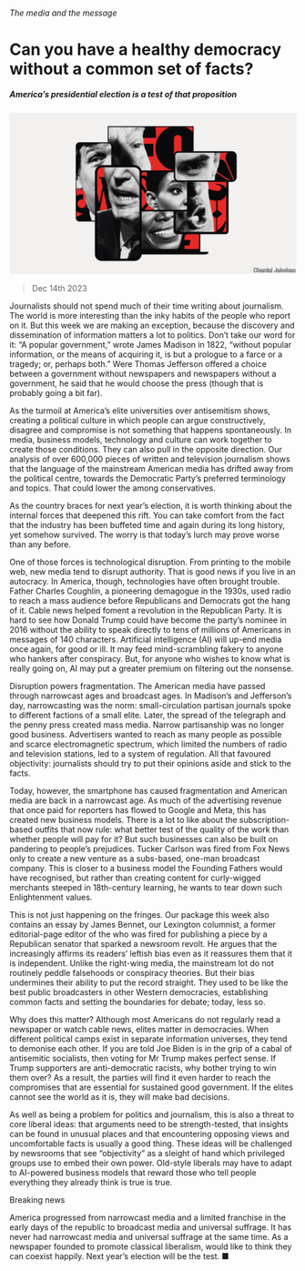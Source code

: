 ###### The media and the message

# Can you have a healthy democracy without a common set of facts? 

##### America’s presidential election is a test of that proposition 

![image](images/20231216_LDD002.jpg) 

> Dec 14th 2023 

Journalists should not spend much of their time writing about journalism. The world is more interesting than the inky habits of the people who report on it. But this week we are making an exception, because the discovery and dissemination of information matters a lot to politics. Don’t take our word for it: “A popular government,” wrote James Madison in 1822, “without popular information, or the means of acquiring it, is but a prologue to a farce or a tragedy; or, perhaps both.” Were Thomas Jefferson offered a choice between a government without newspapers and newspapers without a government, he said that he would choose the press (though that is probably going a bit far).

As the turmoil at America’s elite universities over antisemitism shows, creating a political culture in which people can argue constructively, disagree and compromise is not something that happens spontaneously. In media, business models, technology and culture can work together to create those conditions. They can also pull in the opposite direction. Our analysis of over 600,000 pieces of written and television journalism shows that the language of the mainstream American media has drifted away from the political centre, towards the Democratic Party’s preferred terminology and topics. That could lower the  among conservatives. 


As the country braces for next year’s election, it is worth thinking about the internal forces that deepened this rift. You can take comfort from the fact that the industry has been buffeted time and again during its long history, yet somehow survived. The worry is that today’s lurch may prove worse than any before. 

One of those forces is technological disruption. From printing to the mobile web, new media tend to disrupt authority. That is good news if you live in an autocracy. In America, though, technologies have often brought trouble. Father Charles Coughlin, a pioneering demagogue in the 1930s, used radio to reach a mass audience before Republicans and Democrats got the hang of it. Cable news helped foment a revolution in the Republican Party. It is hard to see how Donald Trump could have become the party’s nominee in 2016 without the ability to speak directly to tens of millions of Americans in messages of 140 characters. Artificial intelligence (AI) will up-end media once again, for good or ill. It may feed mind-scrambling fakery to anyone who hankers after conspiracy. But, for anyone who wishes to know what is really going on, AI may put a greater premium on filtering out the nonsense. 

Disruption powers fragmentation. The American media have passed through narrowcast ages and broadcast ages. In Madison’s and Jefferson’s day, narrowcasting was the norm: small-circulation partisan journals spoke to different factions of a small elite. Later, the spread of the telegraph and the penny press created mass media. Narrow partisanship was no longer good business. Advertisers wanted to reach as many people as possible and scarce electromagnetic spectrum, which limited the numbers of radio and television stations, led to a system of regulation. All that favoured objectivity: journalists should try to put their opinions aside and stick to the facts. 

Today, however, the smartphone has caused fragmentation and American media are back in a narrowcast age. As much of the advertising revenue that once paid for reporters has flowed to Google and Meta, this has created new business models. There is a lot to like about the subscription-based outfits that now rule: what better test of the quality of the work than whether people will pay for it? But such businesses can also be built on pandering to people’s prejudices. Tucker Carlson was fired from Fox News only to create a new venture as a subs-based, one-man broadcast company. This is closer to a business model the Founding Fathers would have recognised, but rather than creating content for curly-wigged merchants steeped in 18th-century learning, he wants to tear down such Enlightenment values. 

This is not just happening on the fringes. Our package this week also contains an essay by James Bennet, our Lexington columnist, a former editorial-page editor of the  who was fired for publishing a piece by a Republican senator that sparked a newsroom revolt. He argues that the increasingly affirms its readers’ leftish bias even as it reassures them that it is independent. Unlike the right-wing media, the mainstream lot do not routinely peddle falsehoods or conspiracy theories. But their bias undermines their ability to put the record straight. They used to be like the best public broadcasters in other Western democracies, establishing common facts and setting the boundaries for debate; today, less so.

Why does this matter? Although most Americans do not regularly read a newspaper or watch cable news, elites matter in democracies. When different political camps exist in separate information universes, they tend to demonise each other. If you are told Joe Biden is in the grip of a cabal of antisemitic socialists, then voting for Mr Trump makes perfect sense. If Trump supporters are anti-democratic racists, why bother trying to win them over? As a result, the parties will find it even harder to reach the compromises that are essential for sustained good government. If the elites cannot see the world as it is, they will make bad decisions. 

As well as being a problem for politics and journalism, this is also a threat to core liberal ideas: that arguments need to be strength-tested, that insights can be found in unusual places and that encountering opposing views and uncomfortable facts is usually a good thing. These ideas will be challenged by newsrooms that see “objectivity” as a sleight of hand which privileged groups use to embed their own power. Old-style liberals may have to adapt to AI-powered business models that reward those who tell people everything they already think is true is true. 

Breaking news

America progressed from narrowcast media and a limited franchise in the early days of the republic to broadcast media and universal suffrage. It has never had narrowcast media and universal suffrage at the same time. As a newspaper founded to promote classical liberalism,  would like to think they can coexist happily. Next year’s election will be the test. ■


